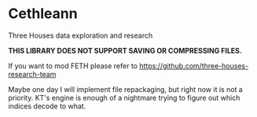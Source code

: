 # Cethleann

Three Houses data exploration and research

**THIS LIBRARY DOES NOT SUPPORT SAVING OR COMPRESSING FILES.**

If you want to mod FETH please refer to https://github.com/three-houses-research-team

Maybe one day I will implement file repackaging, but right now it is not a priority.
KT's engine is enough of a nightmare trying to figure out which indices decode to what.
